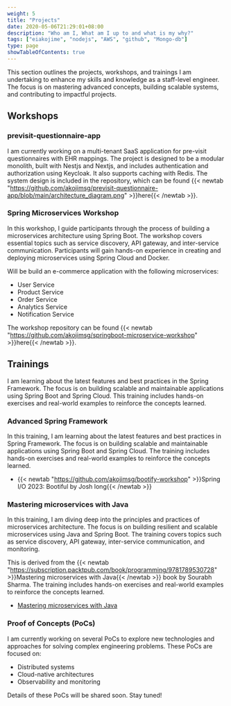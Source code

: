 ```yaml
---
weight: 5
title: "Projects"
date: 2020-05-06T21:29:01+08:00
description: "Who am I, What am I up to and what is my why?"
tags: ["eiakojime", "nodejs", "AWS", "github", "Mongo-db"]
type: page
showTableOfContents: true
---
```


This section outlines the projects, workshops, and trainings I am undertaking to enhance my skills and knowledge as a staff-level engineer. The focus is on mastering advanced concepts, building scalable systems, and contributing to impactful projects.

## Workshops

### previsit-questionnaire-app

I am currently working on a multi-tenant SaaS application for pre-visit questionnaires with EHR mappings. The project is designed to be a modular monolith, built with Nestjs and Nextjs, and includes authentication and authorization using Keycloak. It also supports caching with Redis.
The system design is included in the repository, which can be found {{< newtab "https://github.com/akojimsg/previsit-questionnaire-app/blob/main/architecture_diagram.png" >}}here{{< /newtab >}}.


### Spring Microservices Workshop

In this workshop, I guide participants through the process of building a microservices architecture using Spring Boot. The workshop covers essential topics such as service discovery, API gateway, and inter-service communication. Participants will gain hands-on experience in creating and deploying microservices using Spring Cloud and Docker.

Will be build an e-commerce application with the following microservices:

- User Service
- Product Service
- Order Service
- Analytics Service
- Notification Service

The workshop repository can be found {{< newtab "https://github.com/akojimsg/springboot-microservice-workshop" >}}here{{< /newtab >}}.


## Trainings

I am learning about the latest features and best practices in the Spring Framework. The focus is on building scalable and maintainable applications using Spring Boot and Spring Cloud. This training includes hands-on exercises and real-world examples to reinforce the concepts learned.

### Advanced Spring Framework
In this training, I am learning about the latest features and best practices in Spring Framework. The focus is on building scalable and maintainable applications using Spring Boot and Spring Cloud. The training includes hands-on exercises and real-world examples to reinforce the concepts learned.

- {{< newtab "https://github.com/akojimsg/bootify-workshop" >}}Spring I/O 2023: Bootiful by Josh long{{< /newtab >}}

### Mastering microservices with Java

In this training, I am diving deep into the principles and practices of microservices architecture. The focus is on building resilient and scalable microservices using Java and Spring Boot. The training covers topics such as service discovery, API gateway, inter-service communication, and monitoring.

This is derived from the {{< newtab "https://subscription.packtpub.com/book/programming/9781789530728" >}}Mastering microservices with Java{{< /newtab >}} book by Sourabh Sharma. The training includes hands-on exercises and real-world examples to reinforce the concepts learned.

- [Mastering microservices with Java]()

### Proof of Concepts (PoCs)

I am currently working on several PoCs to explore new technologies and approaches for solving complex engineering problems. These PoCs are focused on:
- Distributed systems
- Cloud-native architectures
- Observability and monitoring

Details of these PoCs will be shared soon. Stay tuned!

